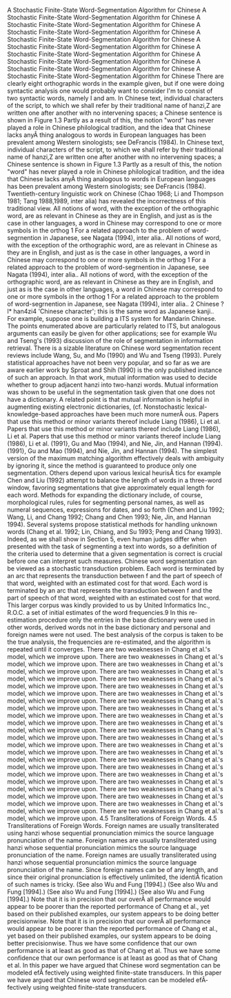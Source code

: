 A Stochastic Finite-State Word-Segmentation Algorithm for Chinese
A Stochastic Finite-State Word-Segmentation Algorithm for Chinese
A Stochastic Finite-State Word-Segmentation Algorithm for Chinese
A Stochastic Finite-State Word-Segmentation Algorithm for Chinese
A Stochastic Finite-State Word-Segmentation Algorithm for Chinese
A Stochastic Finite-State Word-Segmentation Algorithm for Chinese
A Stochastic Finite-State Word-Segmentation Algorithm for Chinese
A Stochastic Finite-State Word-Segmentation Algorithm for Chinese
A Stochastic Finite-State Word-Segmentation Algorithm for Chinese
A Stochastic Finite-State Word-Segmentation Algorithm for Chinese
There are clearly eight orthographic words in the example given, but if one were doing syntactic analysis one would probably want to consider I'm to consist of two syntactic words, namely I and am.
In Chinese text, individual characters of the script, to which we shall refer by their traditional name of hanzi,Z are written one after another with no intervening spaces; a Chinese sentence is shown in Figure 1.3 Partly as a result of this, the notion "word" has never played a role in Chinese philological tradition, and the idea that Chinese lacks anyÂ­ thing analogous to words in European languages has been prevalent among Western sinologists; see DeFrancis (1984).
In Chinese text, individual characters of the script, to which we shall refer by their traditional name of hanzi,Z are written one after another with no intervening spaces; a Chinese sentence is shown in Figure 1.3 Partly as a result of this, the notion "word" has never played a role in Chinese philological tradition, and the idea that Chinese lacks anyÂ­ thing analogous to words in European languages has been prevalent among Western sinologists; see DeFrancis (1984).
Twentieth-century linguistic work on Chinese (Chao 1968; Li and Thompson 1981; Tang 1988,1989, inter alia) has revealed the incorrectness of this traditional view.
All notions of word, with the exception of the orthographic word, are as relevant in Chinese as they are in English, and just as is the case in other languages, a word in Chinese may correspond to one or more symbols in the orthog 1 For a related approach to the problem of word-segrnention in Japanese, see Nagata (1994), inter alia..
All notions of word, with the exception of the orthographic word, are as relevant in Chinese as they are in English, and just as is the case in other languages, a word in Chinese may correspond to one or more symbols in the orthog 1 For a related approach to the problem of word-segrnention in Japanese, see Nagata (1994), inter alia..
All notions of word, with the exception of the orthographic word, are as relevant in Chinese as they are in English, and just as is the case in other languages, a word in Chinese may correspond to one or more symbols in the orthog 1 For a related approach to the problem of word-segrnention in Japanese, see Nagata (1994), inter alia..
2 Chinese ?l* han4zi4 'Chinese character'; this is the same word as Japanese kanji..
For example, suppose one is building a ITS system for Mandarin Chinese.
The points enumerated above are particularly related to ITS, but analogous arguments can easily be given for other applications; see for example Wu and Tseng's (1993) discussion of the role of segmentation in information retrieval.
There is a sizable literature on Chinese word segmentation recent reviews include Wang, Su, and Mo (1990) and Wu and Tseng (1993).
Purely statistical approaches have not been very popular, and so far as we are aware earlier work by Sproat and Shih (1990) is the only published instance of such an approach.
In that work, mutual information was used to decide whether to group adjacent hanzi into two-hanzi words.
Mutual information was shown to be useful in the segmentation task given that one does not have a dictionary.
A related point is that mutual information is helpful in augmenting existing electronic dictionaries, (cf.
Nonstochastic lexical-knowledge-based approaches have been much more numerÂ­ ous.
Papers that use this method or minor variants thereof include Liang (1986), Li et al.
Papers that use this method or minor variants thereof include Liang (1986), Li et al.
Papers that use this method or minor variants thereof include Liang (1986), Li et al.
(1991}, Gu and Mao (1994), and Nie, Jin, and Hannan (1994).
(1991}, Gu and Mao (1994), and Nie, Jin, and Hannan (1994).
The simplest version of the maximum matching algorithm effectively deals with ambiguity by ignoring it, since the method is guaranteed to produce only one segmentation.
Others depend upon various lexical heurisÂ­ tics for example Chen and Liu (1992) attempt to balance the length of words in a three-word window, favoring segmentations that give approximately equal length for each word.
Methods for expanding the dictionary include, of course, morphological rules, rules for segmenting personal names, as well as numeral sequences, expressions for dates, and so forth (Chen and Liu 1992; Wang, Li, and Chang 1992; Chang and Chen 1993; Nie, Jin, and Hannan 1994).
Several systems propose statistical methods for handling unknown words (Chang et al. 1992; Lin, Chiang, and Su 1993; Peng and Chang 1993).
Indeed, as we shall show in Section 5, even human judges differ when presented with the task of segmenting a text into words, so a definition of the criteria used to determine that a given segmentation is correct is crucial before one can interpret such measures.
Chinese word segmentation can be viewed as a stochastic transduction problem.
Each word is terminated by an arc that represents the transduction between f and the part of speech of that word, weighted with an estimated cost for that word.
Each word is terminated by an arc that represents the transduction between f and the part of speech of that word, weighted with an estimated cost for that word.
This larger corpus was kindly provided to us by United Informatics Inc., R.O.C. a set of initial estimates of the word frequencies.9 In this re-estimation procedure only the entries in the base dictionary were used in other words, derived words not in the base dictionary and personal and foreign names were not used.
The best analysis of the corpus is taken to be the true analysis, the frequencies are re-estimated, and the algorithm is repeated until it converges.
There are two weaknesses in Chang et al.'s model, which we improve upon.
There are two weaknesses in Chang et al.'s model, which we improve upon.
There are two weaknesses in Chang et al.'s model, which we improve upon.
There are two weaknesses in Chang et al.'s model, which we improve upon.
There are two weaknesses in Chang et al.'s model, which we improve upon.
There are two weaknesses in Chang et al.'s model, which we improve upon.
There are two weaknesses in Chang et al.'s model, which we improve upon.
There are two weaknesses in Chang et al.'s model, which we improve upon.
There are two weaknesses in Chang et al.'s model, which we improve upon.
There are two weaknesses in Chang et al.'s model, which we improve upon.
There are two weaknesses in Chang et al.'s model, which we improve upon.
There are two weaknesses in Chang et al.'s model, which we improve upon.
There are two weaknesses in Chang et al.'s model, which we improve upon.
There are two weaknesses in Chang et al.'s model, which we improve upon.
There are two weaknesses in Chang et al.'s model, which we improve upon.
There are two weaknesses in Chang et al.'s model, which we improve upon.
There are two weaknesses in Chang et al.'s model, which we improve upon.
There are two weaknesses in Chang et al.'s model, which we improve upon.
There are two weaknesses in Chang et al.'s model, which we improve upon.
There are two weaknesses in Chang et al.'s model, which we improve upon.
There are two weaknesses in Chang et al.'s model, which we improve upon.
There are two weaknesses in Chang et al.'s model, which we improve upon.
There are two weaknesses in Chang et al.'s model, which we improve upon.
4.5 Transliterations of Foreign Words.
4.5 Transliterations of Foreign Words.
Foreign names are usually transliterated using hanzi whose sequential pronunciation mimics the source language pronunciation of the name.
Foreign names are usually transliterated using hanzi whose sequential pronunciation mimics the source language pronunciation of the name.
Foreign names are usually transliterated using hanzi whose sequential pronunciation mimics the source language pronunciation of the name.
Since foreign names can be of any length, and since their original pronunciation is effectively unlimited, the identiÂ­ fication of such names is tricky.
(See also Wu and Fung [1994].)
(See also Wu and Fung [1994].)
(See also Wu and Fung [1994].)
(See also Wu and Fung [1994].)
Note that it is in precision that our overÂ­ all performance would appear to be poorer than the reported performance of Chang et al., yet based on their published examples, our system appears to be doing better precisionwise.
Note that it is in precision that our overÂ­ all performance would appear to be poorer than the reported performance of Chang et al., yet based on their published examples, our system appears to be doing better precisionwise.
Thus we have some confidence that our own performance is at least as good as that of Chang et al.
Thus we have some confidence that our own performance is at least as good as that of Chang et al.
In this paper we have argued that Chinese word segmentation can be modeled efÂ­ fectively using weighted finite-state transducers.
In this paper we have argued that Chinese word segmentation can be modeled efÂ­ fectively using weighted finite-state transducers.